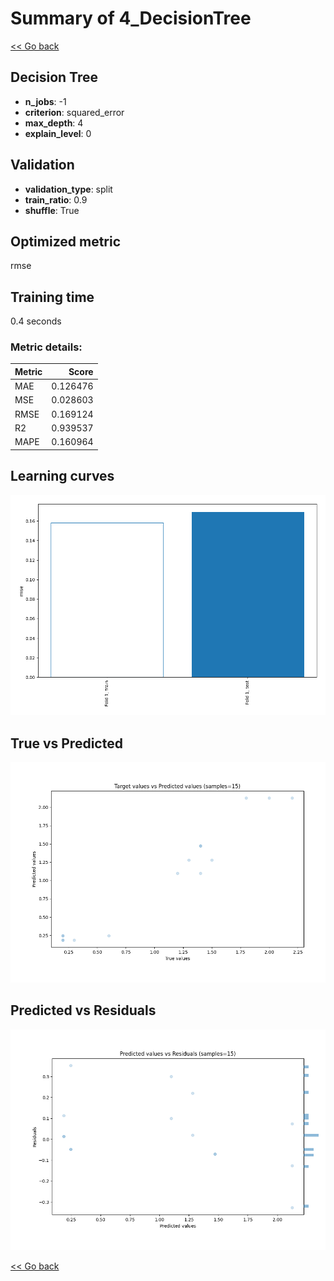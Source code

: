 # Summary of 4_DecisionTree

[<< Go back](../README.md)


## Decision Tree
- **n_jobs**: -1
- **criterion**: squared_error
- **max_depth**: 4
- **explain_level**: 0

## Validation
 - **validation_type**: split
 - **train_ratio**: 0.9
 - **shuffle**: True

## Optimized metric
rmse

## Training time

0.4 seconds

### Metric details:
| Metric   |    Score |
|:---------|---------:|
| MAE      | 0.126476 |
| MSE      | 0.028603 |
| RMSE     | 0.169124 |
| R2       | 0.939537 |
| MAPE     | 0.160964 |



## Learning curves
![Learning curves](learning_curves.png)
## True vs Predicted

![True vs Predicted](true_vs_predicted.png)


## Predicted vs Residuals

![Predicted vs Residuals](predicted_vs_residuals.png)



[<< Go back](../README.md)
